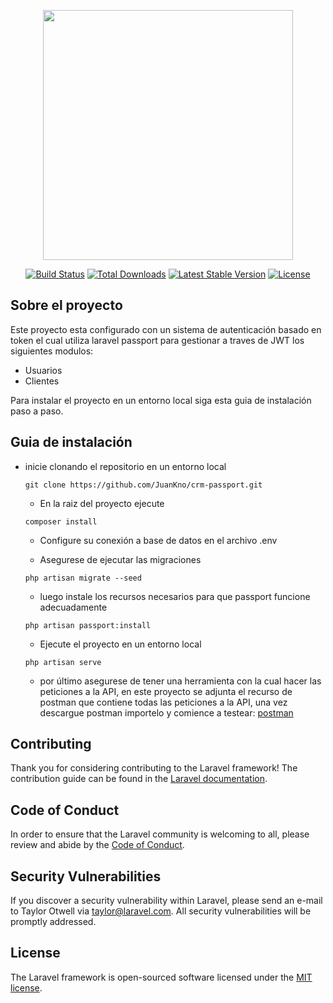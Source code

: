 <p align="center"><a href="https://laravel.com" target="_blank"><img src="https://raw.githubusercontent.com/laravel/art/master/logo-lockup/5%20SVG/2%20CMYK/1%20Full%20Color/laravel-logolockup-cmyk-red.svg" width="400"></a></p>

<p align="center">
<a href="https://travis-ci.org/laravel/framework"><img src="https://travis-ci.org/laravel/framework.svg" alt="Build Status"></a>
<a href="https://packagist.org/packages/laravel/framework"><img src="https://poser.pugx.org/laravel/framework/d/total.svg" alt="Total Downloads"></a>
<a href="https://packagist.org/packages/laravel/framework"><img src="https://poser.pugx.org/laravel/framework/v/stable.svg" alt="Latest Stable Version"></a>
<a href="https://packagist.org/packages/laravel/framework"><img src="https://poser.pugx.org/laravel/framework/license.svg" alt="License"></a>
</p>

## Sobre el proyecto

Este proyecto esta configurado con un sistema de autenticación basado en token el cual utiliza laravel passport para gestionar a traves de JWT los siguientes modulos:

-   Usuarios
-   Clientes

Para instalar el proyecto en un entorno local siga esta guia de instalación paso a paso.

## Guia de instalación

-   inicie clonando el repositorio en un entorno local

    ```
    git clone https://github.com/JuanKno/crm-passport.git
    ```

    -   En la raiz del proyecto ejecute

    ```
    composer install
    ```

    -   Configure su conexión a base de datos en el archivo .env


    -   Asegurese de ejecutar las migraciones

    ```
    php artisan migrate --seed
    ```

    -   luego instale los recursos necesarios para que passport funcione adecuadamente

    ```
    php artisan passport:install
    ```

    -   Ejecute el proyecto en un entorno local

    ```
    php artisan serve
    ```

    -   por último asegurese de tener una herramienta con la cual hacer las peticiones a la API,
    en este proyecto se adjunta el recurso de postman que contiene todas las peticiones a la API, una vez descargue postman importelo y comience a testear:
     [postman](https://www.postman.com/downloads/)

## Contributing

Thank you for considering contributing to the Laravel framework! The contribution guide can be found in the [Laravel documentation](https://laravel.com/docs/contributions).

## Code of Conduct

In order to ensure that the Laravel community is welcoming to all, please review and abide by the [Code of Conduct](https://laravel.com/docs/contributions#code-of-conduct).

## Security Vulnerabilities

If you discover a security vulnerability within Laravel, please send an e-mail to Taylor Otwell via [taylor@laravel.com](mailto:taylor@laravel.com). All security vulnerabilities will be promptly addressed.

## License

The Laravel framework is open-sourced software licensed under the [MIT license](https://opensource.org/licenses/MIT).
